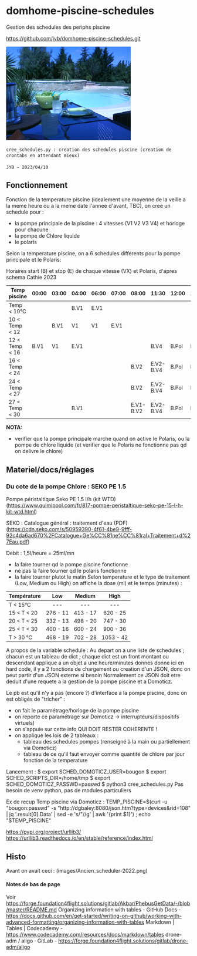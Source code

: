 # domhome-piscine-schedules
Gestion des schedules des periphs piscine

https://github.com/jyb/domhome-piscine-schedules.git


![Repos !](images/Image_piscine.png)

    cree_schedules.py : creation des schedules piscine (creation de crontabs en attendant mieux)

    JYB - 2023/04/10

## Fonctionnement

Fonction de la temperature piscine (idealement une moyenne de la veille a la meme heure ou a la meme date l'annee d'avant, TBC),
on cree un schedule pour :
   - la pompe principale de la piscine : 4 vitesses (V1 V2 V3 V4) et horloge pour chacune
   - la pompe de Chlore liquide
   - le polaris

Selon la temperature piscine, on a 6 schedules differents pour la pompe principale et le Polaris:


Horaires start (B) et stop (E) de chaque vitesse (VX) et Polaris, d'apres schema Cathie 2023

| Temp piscine | 00:00 | 03:00| 04:00| 06:00| 07:00|  08:00  |   11:30    |  12:00 | 14:00 |     14:30  |  20:00  |  22:00 |
|--------------|-------|------|------|------|------|---------|------------|--------|-------|------------|---------|--------|
|Temp < 10°C   |       |      | B.V1 | E.V1 |      |         |            |        |       |            |         |        |    
|10 < Temp < 12|       |  B.V1|  V1  |   V1 | E.V1 |         |            |        |       |            |         |        |    
|12 < Temp < 16|  B.V1 |  V1  | E.V1 |      |      |         |    B.V4    |  B.Pol | E.Pol |     E.V4   |         |        |
|16 < Temp < 24|       |      |      |      |      |  B.V2   |  E.V2-B.V4 |  B.Pol | E.Pol |  E.V4-B.V3 |   E.V3  |        |
|24 < Temp < 27|       |      |      |      |      |  B.V2   |  E.V2-B.V4 |  B.Pol | E.Pol |  E.V4-B.V3 |         |   E.V3 |
|27 < Temp < 30|       |      | B.V1 |      |      |E.V1-B.V2|  E.V2-B.V4 |  B.Pol | E.Pol |  E.V4-B.V3 |         |   E.V3 |


**NOTA:** 
 - verifier que la pompe principale marche quand on active le Polaris, ou la pompe de chlore liquide 
   (et verifier que le Polaris ne fonctionne pas qd on delivre le chlore)





## Materiel/docs/réglages

### Du cote de la pompe Chlore : SEKO PE 1.5

Pompe péristaltique Seko PE 1.5 l/h (kit WTD) 
(https://www.quimipool.com/fr/817-pompe-peristaltique-seko-pe-15-l-h-kit-wtd.html)

SEKO : Catalogue général : traitement d'eau (PDF) 
(https://cdn.seko.com/s/50959390-4f61-4be9-9fff-92c4da6ad670%2FCatalogue+Ge%CC%81ne%CC%81ral+Traitement+d%27Eau.pdf)


Debit : 1,5l/heure = 25ml/mn

 - la faire tourner qd la pompe piscine fonctionne
 - ne pas la faire tourner qd le polaris fonctionne
 - la faire tourner plutot le matin
Selon temperature et le type de traitement (Low, Medium ou High) on affiche la dose (ml) et le temps (minutes) :

| Température |    Low   |  Medium  |   High   |
|-------------|:--------:|:--------:|:--------:|
|  T < 15°C   |    ---   |   ---    |    ---   |
| 15 < T < 20 | 276 - 11 | 413 - 17 | 620 - 25 |
| 20 < T < 25 | 332 - 13 | 498 - 20 | 747 - 30 |
| 25 < T < 30 | 400 - 16 | 600 - 24 | 900 - 36 |
|  T > 30 °C  | 468 - 19 | 702 - 28 |1053 - 42 |


A propos de la variable schedule :
    Au depart on a une liste de schedules ; chacun est un tableau de dict ;
    chaque dict est un front montant ou descendant applique a un objet a une heure/minutes donnes
    donne ici en hard code, il y a 2 fonctions de chargement ou creation d'un JSON, donc on peut partir d'un JSON externe si besoin
    Normalement ce JSON doit etre deduit d'une requete a la gestion de la pompe piscine et a Domoticz.

  Le pb est qu'il n'y a pas (encore ?) d'interface a la pompe piscine, donc on est obligés de "tricher" :
   - on fait le paramétrage/horloge de la pompe piscine
   - on reporte ce paramétrage sur Domoticz -> interrupteurs/dispositifs virtuels)  
   - on s'appuie sur cette info QUI DOIT RESTER COHERENTE !
   - on applique les lois de 2 tableaux : 
       - tableau des schedules pompes (renseigné à la main ou partiellement via Domoticz)
       - tableau de ce qu'il faut envoyer comme quantité de chlore par jour fonction de la temperature

 

Lancement : 
$ export SCHED_DOMOTICZ_USER=bougon
$ export SCHED_SCRIPTS_DIR=/home/tmp
$ export SCHED_DOMOTICZ_PASSWD=passwd
$ python3 cree_schedules.py
Pas besoin de venv python, pas de modules particuliers



Ex de recup Temp piscine via Domoticz :
TEMP_PISCINE=$(curl -u "bougon:passwd" -s  "http://dgbaley:8080/json.htm?type=devices&rid=108" | jq '.result[0].Data' | sed -e 's/"//g' | awk '{print $1}') ; echo "$TEMP_PISCINE" 


https://pypi.org/project/urllib3/
https://urllib3.readthedocs.io/en/stable/reference/index.html



## Histo
Avant on avait ceci :
(images/Ancien_scheduler-2022.png)


#### Notes de bas de page
Voir https://forge.foundation4flight.solutions/gitlab/Akbar/PhebusGetData/-/blob/master/README.md
Organizing information with tables - GitHub Docs 
     - https://docs.github.com/en/get-started/writing-on-github/working-with-advanced-formatting/organizing-information-with-tables
Markdown | Tables | Codecademy 
     - https://www.codecademy.com/resources/docs/markdown/tables
drone-adm / aligo · GitLab 
     - https://forge.foundation4flight.solutions/gitlab/drone-adm/aligo

